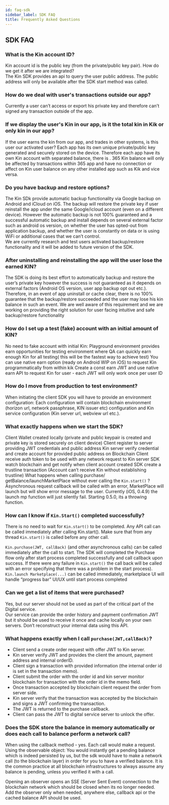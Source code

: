 ```yaml
---
id: faq-sdk
sidebar_label: SDK FAQ
title: Frequently Asked Questions
---
```


## SDK FAQ

### What is the Kin account ID?
Kin account id is the public key (from the private/public key pair).
How do we get it after we are integrated?  
The Kin SDK provides an api to query the user public address. The public address will only be available after the SDK start method was called.

### How do we deal with user's transactions outside our app?
Currently a user can’t access or export his private key and therefore can’t signed any transaction outside of the app.

### If we display the user's Kin in our app, is it the total kin in Kik or only kin in our app?
If the user earns the kin from our app, and trades in other systems, is this user our activated user?
Each app has its own unique private/public key generated and securely stored on the device. Therefore each app have its own Kin account with separated balance, there is . 365 Kin balance will only be affected by transactions within 365 app and have no connection or affect on Kin user balance on any other installed app such as Kik and vice versa.

### Do you have backup and restore options?
The Kin SDk provide automatic backup functionality via Google backup on Android and iCloud on iOS. The backup will restore the private key if user reinstall the app under the same Google/icloud account (even on a different device). However the automatic  backup is not 100% guaranteed and a successful automatic backup and install depends on several external factor such as android os version, on whether the user has opted-out from application backup, and whether the user is constantly on data or is using WiFi or additional cases that we can’t control.  
We are currently research and test users activated backup/restore functionality and it will be added to future version of the SDK.

### After uninstalling and reinstalling the app will the user lose the earned KIN?

The SDK is doing its best effort to automatically backup and restore the user’s private key however the success is not guaranteed as it depends on external factors (Android OS version, user app backup opt out etc.). Therefore, in an event of app uninstall or cache clear, there is no 100% guarantee that the backup/restore succeeded and the user may lose his kin balance in such an event. We are well aware of this requirement and we are working on providing the right solution for user facing intuitive and safe backup/restore functionality  

### How do I set up a test (fake) account with an initial amount of KIN?

No need to fake account with initial Kin:
Playground environment provides  earn opportunities for testing environment where QA can quickly earn enough Kin for all testing( this will be the fastest way to achieve test)
You can use native earn option (ready on Android WIP on iOS)  to request Kin programmatically from within kik
Create a const earn JWT and use native earn API to request Kin for user - each JWT will only work once per user ID

### How do I move from production to test environment?
When initiating the client SDK you will have to provide an environment configuration: 
Each configuration will contain blockchain environment (horizon url, network passphrase, KIN issuer etc) configuration and Kin service configuration (Kin server url, webview url etc.).

### What exactly happens when we start the SDK?

Client Wallet created locally (private and public keypair is created and private key is stored securely on client device)
Client register to server providing JWT credentials and public address
Kin server verify credential and create account for provided public address on Blockchain
Client receive auth token to be used with any network request to Kin server 
SDK watch blockchain and get notify when client account created
SDK create a trustline transaction (Account can’t receive Kin without establishing  trustline)
What happens when calling purchase/ getBalance/launchMarketPlace without ever calling the `Kin.start()` ?
Asynchronous request callback will be called with an error, MarketPlace will launch but will show error message to the user. Currently (iOS, 0.4.9) the launch mp function will just silently fail. Starting 0.5.0, its a throwing function.
 
### How can I know if `Kin.Start()` completed successfully?

There is no need to wait for `Kin.start()` to be completed. Any API call can be called immediately after calling Kin.start(). Make sure that from any thread `Kin.start()` is called before any other call.

`Kin.purchase(JWT, callBack)` (and other asynchronous calls) can be called immediately after the call to start. The SDK will completed the Purchase flow only after start process completed successfully and call callback upon success. If there were any failure in `Kin.start()` the call back will be called with an error specifying that there was a problem in the start process).  
`Kin.launch Marketplace(...)` can be called immediately, marketplace UI will handle “progress bar” UI/UX until start process completed  

### Can we get a list of items that were purchased?

Yes, but our server should not be used as part of the critical part of the Digital service.  
Our service can provide the order history and payment confirmation JWT but it should be used to receive it once and cache locally on your own servers. Don’t reconstruct your internal data using this API.

### What happens exactly when I call `purchase(JWT,callBack)`?

* Client send a create order request with offer JWT to Kin server.
* Kin server verify JWT and provides the client the amount, payment address and internal orderID.
* Client sign a transaction with provided information (the internal order id is set in the transaction memo).
* Client submit the order with the order id and kin server monitor blockchain for transaction with the order id in the memo field.
* Once transaction accepted by blockchain client request the order from server side.
* Kin server verify that the transaction was accepted by the blockchain and signs a JWT confirming the transaction.
* The JWT is returned to the purchase callback.
* Client can pass the JWT to digital service server to unlock the offer.

### Does the SDK store the balance in memory automatically or does each call to balance perform a network call?

When using the callback method - yes. Each call would make a request.  
Using the observable object: You would instantly get a pending balance which is indeed persisted by us, but the sdk would have to make a network call (to the blockchain layer) in order for you to have a verified balance.
It is the common practice at all blockchain infrastructures to always assume any balance is pending, unless you verified it with a call.

Opening an observer opens an SSE (Server Sent Event) connection to the blockchain network which should be closed when its no longer needed. Add the observer only when needed, anywhere else, callback api or the cached balance API should be used.